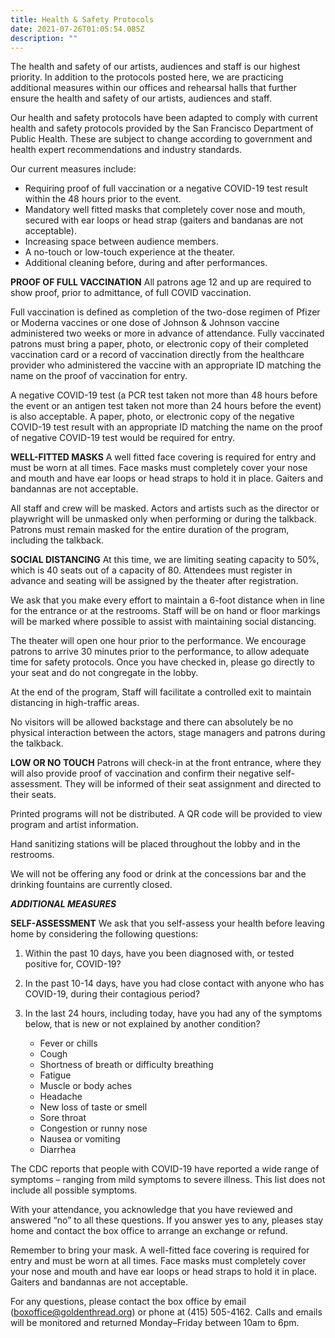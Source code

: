 ```yaml
---
title: Health & Safety Protocols
date: 2021-07-26T01:05:54.085Z
description: ""
---
```

The health and safety of our artists, audiences and staff is our highest priority. In addition to the protocols posted here, we are practicing additional measures within our offices and rehearsal halls that further ensure the health and safety of our artists, audiences and staff.

Our health and safety protocols have been adapted to comply with current health and safety protocols provided by the San Francisco Department of Public Health. These are subject to change according to government and health expert recommendations and industry standards.

Our current measures include:

* Requiring proof of full vaccination or a negative COVID-19 test result within the 48 hours prior to the event.
* Mandatory well fitted masks that completely cover nose and mouth, secured with ear loops or head strap (gaiters and bandanas are not acceptable).
* Increasing space between audience members.
* A no-touch or low-touch experience at the theater.
* Additional cleaning before, during and after performances.

**PROOF OF FULL VACCINATION**
All patrons age 12 and up are required to show proof, prior to admittance, of full COVID vaccination.

Full vaccination is defined as completion of the two-dose regimen of Pfizer or Moderna vaccines or one dose of Johnson & Johnson vaccine administered two weeks or more in advance of attendance. Fully vaccinated patrons must bring a paper, photo, or electronic copy of their completed vaccination card or a record of vaccination directly from the healthcare provider who administered the vaccine with an appropriate ID matching the name on the proof of vaccination for entry.

A negative COVID-19 test (a PCR test taken not more than 48 hours before the event or an antigen test taken not more than 24 hours before the event) is also acceptable. A paper, photo, or electronic copy of the negative COVID-19 test result with an appropriate ID matching the name on the proof of negative COVID-19 test would be required for entry.

**WELL-FITTED MASKS**
A well fitted face covering is required for entry and must be worn at all times. Face masks must completely cover your nose and mouth and have ear loops or head straps to hold it in place. Gaiters and bandannas are not acceptable.

All staff and crew will be masked. Actors and artists such as the director or playwright will be unmasked only when performing or during the talkback. Patrons must remain masked for the entire duration of the program, including the talkback.

**SOCIAL DISTANCING**
At this time, we are limiting seating capacity to 50%, which is 40 seats out of a capacity of 80. Attendees must register in advance and seating will be assigned by the theater after registration.

We ask that you make every effort to maintain a 6-foot distance when in line for the entrance or at the restrooms. Staff will be on hand or floor markings will be marked where possible to assist with maintaining social distancing.

The theater will open one hour prior to the performance. We encourage patrons to arrive 30 minutes prior to the performance, to allow adequate time for safety protocols. Once you have checked in, please go directly to your seat and do not congregate in the lobby.

At the end of the program, Staff will facilitate a controlled exit to maintain distancing in high-traffic areas.

No visitors will be allowed backstage and there can absolutely be no physical interaction between the actors, stage managers and patrons during the talkback.

**LOW OR NO TOUCH**
Patrons will check-in at the front entrance, where they will also provide proof of vaccination and confirm their negative self-assessment. They will be informed of their seat assignment and directed to their seats.

Printed programs will not be distributed. A QR code will be provided to view program and artist information.

Hand sanitizing stations will be placed throughout the lobby and in the restrooms.

We will not be offering any food or drink at the concessions bar and the drinking fountains are currently closed.

***ADDITIONAL MEASURES***

**SELF-ASSESSMENT**
We ask that you self-assess your health before leaving home by considering the following questions:

1. Within the past 10 days, have you been diagnosed with, or tested positive for, COVID-19?
2. In the past 10-14 days, have you had close contact with anyone who has COVID-19, during their contagious period?
3. In the last 24 hours, including today, have you had any of the symptoms below, that is new or not explained by another condition?

   * Fever or chills
   * Cough
   * Shortness of breath or difficulty breathing
   * Fatigue
   * Muscle or body aches
   * Headache
   * New loss of taste or smell
   * Sore throat
   * Congestion or runny nose
   * Nausea or vomiting
   * Diarrhea

The CDC reports that people with COVID-19 have reported a wide range of symptoms – ranging from mild symptoms to severe illness. This list does not include all possible symptoms.

With your attendance, you acknowledge that you have reviewed and answered “no” to all these questions. If you answer yes to any, pleases stay home and contact the box office to arrange an exchange or refund.

Remember to bring your mask. A well-fitted face covering is required for entry and must be worn at all times. Face masks must completely cover your nose and mouth and have ear loops or head straps to hold it in place. Gaiters and bandannas are not acceptable.

For any questions, please contact the box office by email (boxoffice@goldenthread.org) or phone at (415) 505-4162. Calls and emails will be monitored and returned Monday–Friday between 10am to 6pm.